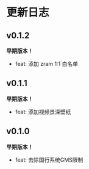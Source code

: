 # 更新日志

## v0.1.2
**早期版本！**
- feat: 添加 zram 1:1 白名单

## v0.1.1
**早期版本！**
- feat: 添加视频景深壁纸

## v0.1.0
**早期版本！**
- feat: 去除国行系统GMS限制